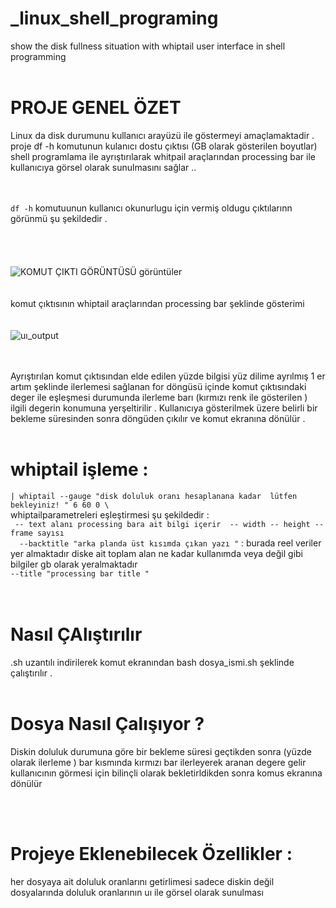 <br/><br/>
# _linux_shell_programing
show the disk fullness situation with  whiptail user interface in shell programming <br/><br/>

# PROJE GENEL ÖZET 
Linux da disk durumunu kullanıcı arayüzü ile göstermeyi amaçlamaktadir .
 proje df -h komutunun kulanıcı dostu çıktısı (GB olarak gösterilen boyutlar) shell programlama ile ayrıştırılarak whitpail araçlarından processing bar ile kullanıcıya görsel olarak sunulmasını sağlar ..
 <br/><br/><br/>


`df -h` komutuunun kullanıcı okunurlugu için vermiş oldugu çıktılarınn görünmü şu şekildedir .
<br/><br/><br/><br/>
<br/>![KOMUT ÇIKTI GÖRÜNTÜSÜ görüntüler](https://miro.medium.com/max/1400/1*gOTMmsChrE6o-HdHlUQLVA.webp)<br/>
<br/><br/>
 komut çıktısının whiptail araçlarından processing bar şeklinde gösterimi <br/><br/>
<br/>![uı_output](https://miro.medium.com/max/1400/1*49ew-KgEA1GphFhNiJFpHA.webp) <br/>
<br/><br/>

Ayrıştırılan komut çıktısından elde edilen yüzde bilgisi yüz dilime ayrılmış 1 er artım şeklinde ilerlemesi sağlanan for döngüsü içinde komut çıktısındaki deger ile eşleşmesi durumunda ilerleme barı (kırmızı renk ile gösterilen )  ilgili degerin konumuna yerşeltirilir . Kullanıcıya gösterilmek üzere belirli bir bekleme süresinden sonra döngüden çıkılır ve komut ekranına dönülür .
<br/><br/>
# whiptail işleme :
`| whiptail --gauge "disk doluluk oranı hesaplanana kadar  lütfen bekleyiniz! " 6 60 0 \` <br/>
  whiptailparametreleri eşleştirmesi şu şekildedir :<br/>
 ` -- text alanı processing bara ait bilgi içerir  -- width -- height -- frame sayısı`  <br/>
`   --backtitle "arka planda üst kısımda çıkan yazı " `  : burada reel veriler yer almaktadır diske ait toplam alan ne kadar kullanımda veya değil gibi bilgiler gb olarak yeralmaktadır  
   `--title "processing bar title " `   <br/>
   <br/><br/>
  # Nasıl ÇAlıştırılır 
  .sh uzantılı indirilerek komut ekranından bash dosya_ismi.sh  şeklinde çalıştırılır .
  <br/><br/>
  # Dosya Nasıl Çalışıyor ?
  Diskin doluluk durumuna göre bir bekleme süresi geçtikden sonra (yüzde olarak ilerleme ) bar kısmında kırmızı bar ilerleyerek aranan degere gelir kullanıcının görmesi için bilinçli olarak bekletirldikden sonra komus ekranına dönülür 
   
  <br/><br/>
# Projeye Eklenebilecek Özellikler :
 her dosyaya ait doluluk oranlarını getirlimesi sadece diskin değil  dosyalarında doluluk oranlarının uı ile görsel olarak sunulması 
